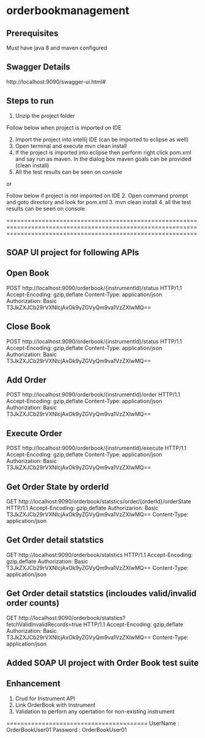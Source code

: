 # orderbookmanagement
Prerequisites
-------------
Must have java 8 and maven configured

Swagger Details
---------------
http://localhost:9090/swagger-ui.html#

Steps to run
------------

1. Unzip the project folder

Follow below when project is imported on IDE

2. Import the project into intellij IDE (can be imported to eclipse as well)
3. Open terminal and execute mvn clean install
4. If the project is imported into eclipse then perform right click pom.xml and say run as maven. In the dialog box maven goals can be provided (clean install)
5. All the test results can be seen on console

or

Follow below if project is not imported on IDE
2. Open command prompt and goto directory and look for pom.xml
3. mvn clean install
4. all the test results can be seen on console


==================================================================================================================================================================

SOAP UI project for following APIs
----------------------------------

Open Book
---------
POST http://localhost:9090/orderbook/{instrumentId}/status HTTP/1.1
Accept-Encoding: gzip,deflate
Content-Type: application/json
Authorization: Basic T3JkZXJCb29rVXNlcjAxOk9yZGVyQm9va1VzZXIwMQ==

Close Book
----------
POST http://localhost:9090/orderbook/{instrumentId}/status HTTP/1.1
Accept-Encoding: gzip,deflate
Content-Type: application/json
Authorization: Basic T3JkZXJCb29rVXNlcjAxOk9yZGVyQm9va1VzZXIwMQ==

Add Order
---------
POST http://localhost:9090/orderbook/{instrumentId}/order HTTP/1.1
Accept-Encoding: gzip,deflate
Content-Type: application/json
Authorization: Basic T3JkZXJCb29rVXNlcjAxOk9yZGVyQm9va1VzZXIwMQ==

Execute Order
-------------
POST http://localhost:9090/orderbook/{instrumentId}/execute HTTP/1.1
Accept-Encoding: gzip,deflate
Content-Type: application/json
Authorization: Basic T3JkZXJCb29rVXNlcjAxOk9yZGVyQm9va1VzZXIwMQ==

Get Order State by orderId
--------------------------
GET http://localhost:9090/orderbook/statstics/order/{orderId}/orderState HTTP/1.1
Accept-Encoding: gzip,deflate
Authorizarion: Basic T3JkZXJCb29rVXNlcjAxOk9yZGVyQm9va1VzZXIwMQ==
Content-Type: application/json

Get Order detail statstics
--------------------------
GET http://localhost:9090/orderbook/statstics HTTP/1.1
Accept-Encoding: gzip,deflate
Authorization: Basic T3JkZXJCb29rVXNlcjAxOk9yZGVyQm9va1VzZXIwMQ==
Content-Type: application/json

Get Order detail statstics (incloudes valid/invalid order counts)
------------------------------------------------------------------
GET http://localhost:9090/orderbook/statstics?fetchValidInvalidRecords=true HTTP/1.1
Accept-Encoding: gzip,deflate
Authorization: Basic T3JkZXJCb29rVXNlcjAxOk9yZGVyQm9va1VzZXIwMQ==
Content-Type: application/json

Added SOAP UI project with Order Book test suite
------------------------------------------------


Enhancement
-----------
1. Crud for Instrument API
2. Link OrderBook with Instrument
3. Validation to perforn any opertation for non-existing instrument

========================================
UserName : OrderBookUser01
Password : OrderBookUser01
